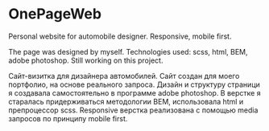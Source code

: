 # OnePageWeb
Personal website for automobile designer. Responsive, mobile first.

The page was designed by myself.
Technologies used: scss, html, BEM, adobe photoshop.
Still working on this project.

Сайт-визитка для дизайнера автомобилей.
Сайт создан для моего портфолио, на основе реального запроса.
Дизайн и структуру страници я создавала самостоятельно в программе adobe photoshop.
В верстке я старалась придерживаться методологии BEM, использовала html и препроцессор scss.
Responsive верстка реализована с помощью media запросов по принципу mobile first.
